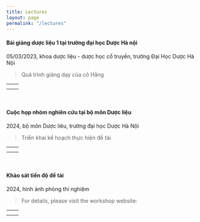 ```yaml
---
title: Lectures
layout: page
permalink: "/lectures"
---
```


#### Bài giảng dược liệu 1 tại trường đại học Dược Hà nội
05/03/2023, khoa dược liệu - dược học cổ truyền, trường Đại Học Dược Hà Nội
>Quá trình giảng dạy của cô Hằng
<table width="800">
    <tr>
        <td style="text-align: center;">
            <img src="{{site.baseurl}}/assets/images/lectures/.jpg" alt="" />
        </td>
        <td style="text-align: center;">
            <img src="{{site.baseurl}}/assets/images/lectures/.jpg" alt="" />
        </td>
    </tr>
    <tr>
        <td style="text-align: center;">
            <img src="{{site.baseurl}}/assets/images/lectures/.jpg" alt="" />
        </td>
        <td style="text-align: center;">
            <img src="{{site.baseurl}}/assets/images/lectures/.jpg" alt="" />
        </td>
    </tr>
</table>

<br>

#### Cuộc họp nhóm nghiên cứu tại bộ môn Dược liệu
2024, bộ môn Dược liêu, trường đại học Dược Hà Nội
>Triển khai kế hoạch thực hiện đề tài

<table width="800">
    <tr>
        <td style="text-align: center;">
            <img src="{{site.baseurl}}/assets/images/lectures/.jpg" alt="" />
        </td>
        <td style="text-align: center;">
            <img src="{{site.baseurl}}/assets/images/lectures/.jpg" alt="" />
        </td>
    </tr>
    <tr>
        <td style="text-align: center;">
            <img src="{{site.baseurl}}/assets/images/lectures/.jpg" alt="" />
        </td>
        <td style="text-align: center;">
            <img src="{{site.baseurl}}/assets/images/lectures/.jpg" alt="" />
        </td>
    </tr>
</table>

<br>

#### Khảo sát tiến độ đề tài
2024, hình ảnh phòng thí nghiệm
>For details, please visit the workshop website: 

<table width="800">
    <tr>
        <td style="text-align: center;">
            <img src="{{site.baseurl}}/assets/images/lectures/.jpg" alt="" />
        </td>
        <td style="text-align: center;">
            <img src="{{site.baseurl}}/assets/images/lectures/.jpg" alt="" />
        </td>
    </tr>
    <tr>
        <td style="text-align: center;">
            <img src="{{site.baseurl}}/assets/images/lectures/.jpg" alt="" />
        </td>
        <td style="text-align: center;">
            <img src="{{site.baseurl}}/assets/images/lectures/.jpg" alt="" />
        </td>
    </tr>
</table>
